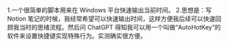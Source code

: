 1.一个很简单的脚本用来在 Windows 平台快速输出当前时间。
2.思想是：写 Notion 笔记的时候，我经常希望可以快速输出时间，这样方便我后续可以快速回顾我当时的思绪流程。然后问 ChatGPT 得知我可以用一个叫做“AutoHotKey”的软件来设置快捷键实现特殊行为。实测确实很方便。